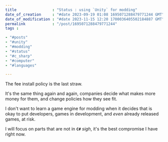 ```yaml
---
title                : "Status : using `Unity` for modding"
date_of_creation     : "#date 2023-09-19 01:08 1695071288479771244 GMT"
date_of_modification : "#date 2023-11-15 12:20 1700036405502184887 GMT"
permalink            : "/post/1695071288479771244"
tags :

- "#posts"
- "#unity"
- "#modding"
- "#status"
- "#c_sharp"
- "#computer"
- "#languages"

---
```


The fee install policy is the last straw.

It's the same thing again and again, companies decide what makes more money for them, and change policies how they see fit.

I don't want to learn a game engine for modding when it decides that is okay to put developers, games in development, and *even* already released games, at risk.

I will focus on parts that are not in __`C#`__ *sigh*, it's the best compromise I have right now.  